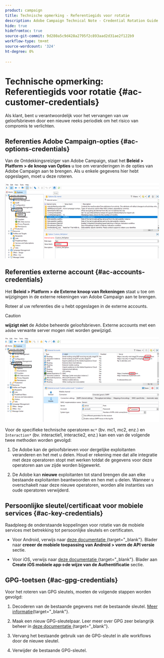 ```yaml
---
product: campaign
title: Technische opmerking - Referentiegids voor rotatie
description: Adobe Campaign Technical Note - Credential Rotation Guide
hide: true
hidefromtoc: true
source-git-commit: 9d280a5c9d428a2795f2c893aad2d31ae2f122b9
workflow-type: tm+mt
source-wordcount: '324'
ht-degree: 0%

---
```


# Technische opmerking: Referentiegids voor rotatie {#ac-customer-credentials}

Als klant, bent u verantwoordelijk voor het vervangen van uw geloofsbrieven door een nieuwe reeks periodiek om het risico van compromis te verlichten.

## Referenties Adobe Campaign-opties {#ac-options-credentials}

Van de Ontdekkingsreiziger van Adobe Campaign, staat het **Beleid > Platform > de knoop van Opties** u toe om veranderingen in de opties van Adobe Campaign aan te brengen. Als u enkele gegevens hier hebt opgeslagen, moet u deze roteren.

![](assets/technote-2.png)

## Referenties externe account {#ac-accounts-credentials}

Het **Beleid > Platform > de Externe knoop van Rekeningen** staat u toe om wijzigingen in de externe rekeningen van Adobe Campaign aan te brengen.

Roteer al uw referenties die u hebt opgeslagen in de externe accounts.

>[!CAUTION]
>
>**wijzigt niet** de Adobe beheerde geloofsbrieven. Externe accounts met een `adobe` verwante server mogen niet worden gewijzigd.

![](assets/technote-1.png)

Voor de specifieke technische operatoren `mc*` (bv. mc1, mc2, enz.) en `Interaction*` (bv. interactie1, interactie2, enz.) kan een van de volgende twee methoden worden gevolgd:

1. De Adobe kan de geloofsbrieven voor dergelijke exploitanten veranderen en het met u delen. Houd er rekening mee dat alle integratie met deze operatoren stopt met werken totdat de gegevens voor deze operatoren aan uw zijde worden bijgewerkt.

1. De Adobe kan **nieuwe** exploitanten tot stand brengen die aan elke bestaande exploitanten beantwoorden en hen met u delen. Wanneer u overschakelt naar deze nieuwe operatoren, worden alle instanties van oude operatoren verwijderd.


## Persoonlijke sleutel/certificaat voor mobiele services  {#ac-key-credentials}

Raadpleeg de onderstaande koppelingen voor rotatie van de mobiele services met betrekking tot persoonlijke sleutels en certificaten.

* Voor Android, verwijs naar [ deze documentatie ](https://experienceleague.adobe.com/en/docs/campaign-classic/using/sending-messages/sending-push-notifications/configure-the-mobile-app/configuring-the-mobile-application-android) {target="_blank"}.
Blader naar **creeer de mobiele toepassing van Android > vorm de API versie** sectie.

* Voor iOS, verwijs naar [ deze documentatie ](https://experienceleague.adobe.com/en/docs/campaign-classic/using/sending-messages/sending-push-notifications/configure-the-mobile-app/configuring-the-mobile-application) {target="_blank"}.
Blader aan **Create iOS mobiele app->de wijze van de Authentificatie** sectie.

## GPG-toetsen {#ac-gpg-credentials}

Voor het roteren van GPG sleutels, moeten de volgende stappen worden gevolgd:

1. Decoderen van de bestaande gegevens met de bestaande sleutel. [Meer informatie](https://experienceleague.adobe.com/en/docs/control-panel/using/instances-settings/gpg-keys-management#decrypting-data){target="_blank"}.

1. Maak een nieuw GPG-sleutelpaar. Leer meer over GPG zeer belangrijk beheer in [ deze documentatie ](https://experienceleague.adobe.com/en/docs/control-panel/using/instances-settings/gpg-keys-management#decrypting-data) {target="_blank"}.

1. Vervang het bestaande gebruik van de GPG-sleutel in alle workflows door de nieuwe sleutel.

1. Verwijder de bestaande GPG-sleutel.